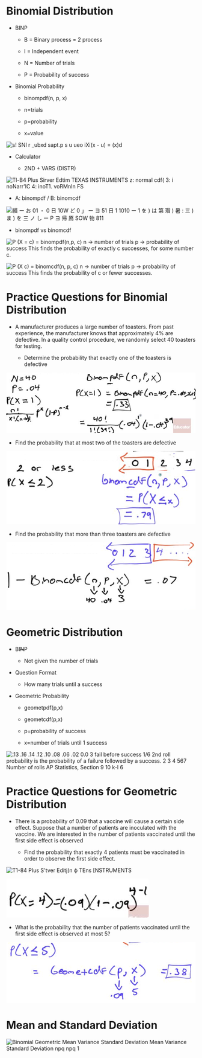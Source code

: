 # Binomial Distribution

  -  BINP
    
      -  B = Binary process = 2 process
    
      -  I = Independent event
    
      -  N = Number of trials
    
      -  P = Probability of success

  -  Binomial Probability
    
      -  binompdf(n, p, x)
    
      -  n=trials
    
      -  p=probability
    
      -  x=value

 ![s\! SNI r \_ubxd sapt.p s u ueo iXi(x - u) = (x)d
 ](./media/image116.png)

  -  Calculator
    
      -  2ND + VARS (DISTR)

 ![Tl-B4 Plus Sirver Edtim TEXAS INSTRUMENTS z: normal cdf( 3: i
 noNarr'lC 4: inoT1. voRMnIn FS ](./media/image117.png)

  -  A: binompdf / B: binomcdf

 ![緡 ー お 01 ・ 0 日 10W ど 0 」 ー ヨ 51 日 1 1010 ー 1 を ) は 第 瑁 ) 暑 : 三 ) ま )
 を 三 ノ し ー P ヨ 帰 鳫 SOW 物 811 ](./media/image118.png)

  -  binompdf vs binomcdf

 ![P (X = c) = binompdf(n,p, c) n -\> number of trials p -\>
 probability of success This finds the probability of exactly c
 successes, for some number c. ](./media/image119.png)
 
 ![P (X c) = binomcdf(n, p, c) n -\> number of trials p -\> probability
 of success This finds the probability of c or fewer successes.
 ](./media/image120.png)

# Practice Questions for Binomial Distribution

  -  A manufacturer produces a large number of toasters. From past
     experience, the manufacturer knows that approximately 4% are
     defective. In a quality control procedure, we randomly select 40
     toasters for testing.
    
      -  Determine the probability that exactly one of the toasters is
         defective

 ![PIX= D ](./media/image121.png)

  -  Find the probability that at most two of the toasters are
     defective

 ![ト 0 っ )e-S い 0 一 ド 3 よ ・ 78 ](./media/image122.png)

  -  Find the probability that more than three toasters are defective

 ![乙 0 介 个 0 勹 % フ 9 ](./media/image123.png)

# Geometric Distribution

  -  BI~~N~~P
    
      -  Not given the number of trials

  -  Question Format
    
      -  How many trials until a success

  -  Geometric Probability
    
      -  geometpdf(p,x)
    
      -  geometcdf(p,x)
    
      -  p=probability of success
    
      -  x=number of trials until 1 success

 ![.13 .16 .14 .12 .10 .08 .06 .02 0.0 3 fail before success 1/6 2nd
 roll probability is the probability of a failure followed by a
 success. 2 3 4 567 Number of rolls AP Statistics, Section 9 10 k-l 6
 ](./media/image124.png)

# Practice Questions for Geometric Distribution

  -  There is a probability of 0.09 that a vaccine will cause a certain
     side effect. Suppose that a number of patients are inoculated with
     the vaccine. We are interested in the number of patients
     vaccinated until the first side effect is observed
    
      -  Find the probability that exactly 4 patients must be
         vaccinated in order to observe the first side effect.

 ![Т1-84 PIus S'tver Editj(n ф TEns \[NSTRUMENTS
 ](./media/image125.png)
 
 ![C:\\6432CA65\\FE01530B-89BD-4F8B-A3E1-55F12080AD12\_files\\image126.png](./media/image126.png)

  -  What is the probability that the number of patients vaccinated
     until the first side effect is observed at most
 5?

 ![C:\\6432CA65\\FE01530B-89BD-4F8B-A3E1-55F12080AD12\_files\\image127.png](./media/image127.png)

# Mean and Standard Deviation

 ![Binomial Geometric Mean Variance Standard Deviation Mean Variance
 Standard Deviation npq npq 1 ](./media/image128.png)